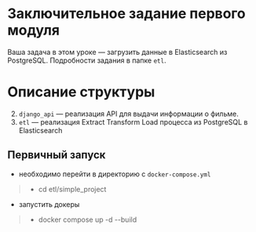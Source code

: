 # Заключительное задание первого модуля

Ваша задача в этом уроке — загрузить данные в Elasticsearch из PostgreSQL. Подробности задания в папке `etl`.

# Описание структуры 

2. `django_api` — реализация API для выдачи информации о фильме.
1. `etl` — реализация Extract Transform Load процесса из PostgreSQL в Elasticsearch


## Первичный запуск
- необходимо перейти в директорию с `docker-compose.yml`
> - cd etl/simple_project
- запустить докеры
> - docker compose up -d --build
